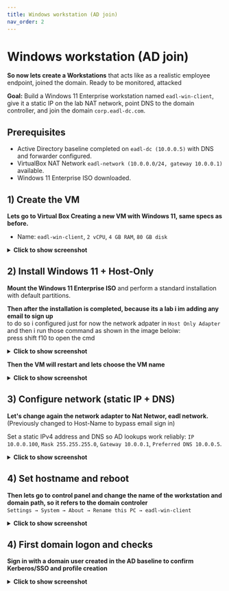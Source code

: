 ```yaml
---
title: Windows workstation (AD join)
nav_order: 2
---
```


# Windows workstation (AD join)

**So now lets create a Workstations** that acts like as a realistic employee endpoint, joined the domain. Ready to be monitored, attacked

**Goal:** Build a Windows 11 Enterprise workstation named `eadl-win-client`, give it a static IP on the lab NAT network, point DNS to the domain controller, and join the domain `corp.eadl-dc.com`.

## Prerequisites

- Active Directory baseline completed on `eadl-dc (10.0.0.5)` with DNS and forwarder configured.  
- VirtualBox NAT Network `eadl-network (10.0.0.0/24, gateway 10.0.0.1)` available.  
- Windows 11 Enterprise ISO downloaded.

## 1) Create the VM

**Lets go to Virtual Box Creating a new VM with Windows 11, same specs as before.**  
- Name: `eadl-win-client`, `2 vCPU`, `4 GB RAM`, `80 GB disk`

<details>
  <summary><strong>Click to show screenshot</strong></summary>

  <img src="../assets/images/windowsworkstation/createvm.png" alt="VBox NIC on eadl-network" width="800">
</details>

## 2) Install Windows 11 + Host-Only

**Mount the Windows 11 Enterprise ISO** and perform a standard installation with default partitions.

**Then after the installation is completed, because its a lab i im adding any email to sign up**  
to do so i configured just for now the network adpater in `Host Only Adapter` and then i run those command as shown in the image beloiw:  
press shift f10 to open the cmd

<details>
  <summary><strong>Click to show screenshot</strong></summary>

  <img src="../assets/images/windowsworkstation/skipemail.png" alt="VBox NIC on eadl-network" width="800">
</details>

**Then the VM will restart and lets choose the VM name**

<details>
  <summary><strong>Click to show screenshot</strong></summary>

  <img src="../assets/images/windowsworkstation/namevm.png" alt="VBox NIC on eadl-network" width="800">
</details>

## 3) Configure network (static IP + DNS)

**Let's change again the  network adapter to Nat Networ, eadl network.** (Previously changed to Host-Name to bypass email sign in)

Set a static IPv4 address and DNS so AD lookups work reliably: `IP 10.0.0.100`, `Mask 255.255.255.0`, `Gateway 10.0.0.1`, `Preferred DNS 10.0.0.5`.

<details>
  <summary><strong>Click to show screenshot</strong></summary>

  <img src="../assets/images/windowsworkstation/staticip.png" alt="VBox NIC on eadl-network" width="800">
</details>

## 4) Set hostname and reboot

**Then lets go to control panel and change the name of the workstation and domain path, so it refers to the domain controler**  
`Settings → System → About → Rename this PC → eadl-win-client`

<details>
  <summary><strong>Click to show screenshot</strong></summary>

  <img src="../assets/images/windowsworkstation/renameworkstation.png" alt="VBox NIC on eadl-network" width="800">
</details>

## 4) First domain logon and checks

**Sign in with a domain user created in the AD baseline to confirm Kerberos/SSO and profile creation**

<details>
  <summary><strong>Click to show screenshot</strong></summary>

  <img src="../assets/images/windowsworkstation/logonsamw.png" alt="VBox NIC on eadl-network" width="800">
</details>

